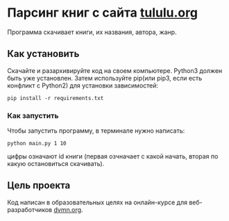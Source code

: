 # Парсинг книг с сайта [tululu.org](https://tululu.org)
Программа скачивает книги, их названия, автора, жанр.
## Как установить
Скачайте и разархивируйте код на своем компьютере.
Python3 должен быть уже установлен. Затем используйте pip(или pip3, если есть конфликт с Python2) для установки зависимостей:
```
pip install -r requirements.txt
```
### Как запустить
Чтобы запустить программу, в терминале нужно написать:
```
python main.py 1 10
```
цифры означают id книги (первая озчначает с какой начать, вторая по какую остановиться скачивать).
## Цель проекта
Код написан в образовательных целях на онлайн-курсе для веб-разработчиков [dvmn.org](https://dvmn.org).
